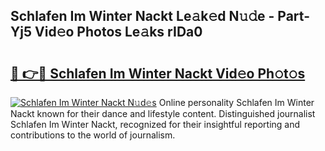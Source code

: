 ## Schlafen Im Winter Nackt Le𝚊k𝚎d N𝚞𝚍e - Part-Yj5 Vid𝚎o Photos Le𝚊ks rIDa0

# <h2><a href="http://fbb1tf.evod.top/?m=Schlafen+Im+Winter+Nackt">🔗 👉🔴 Schlafen Im Winter Nackt Vid𝚎o Ph𝚘t𝚘s</a></h2>

[![Schlafen Im Winter Nackt N𝚞d𝚎s](https://i.imgur.com/8V9OHl7.gif)](http://fbb1tf.evod.top/?m=Schlafen+Im+Winter+Nackt)
Online personality Schlafen Im Winter Nackt known for their dance and lifestyle content. Distinguished journalist Schlafen Im Winter Nackt, recognized for their insightful reporting and contributions to the world of journalism. 
